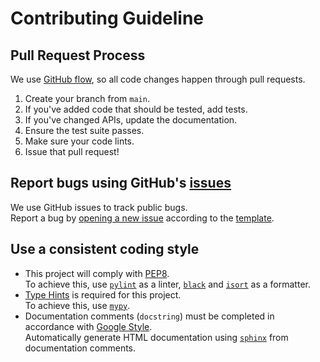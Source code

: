 
# Contributing Guideline


## Pull Request Process

We use [GitHub flow](https://guides.github.com/introduction/flow/index.html), so all code changes happen through pull requests.

  1. Create your branch from `main`.
  2. If you've added code that should be tested, add tests.
  3. If you've changed APIs, update the documentation.
  4. Ensure the test suite passes.
  5. Make sure your code lints.
  6. Issue that pull request!


## Report bugs using GitHub's [issues](https://github.com/tkhshtsh0917/patemplate/issues)

We use GitHub issues to track public bugs.<br>
Report a bug by [opening a new issue](https://github.com/tkhshtsh0917/patemplate/issues/new) according to the [template](./ISSUE_TEMPLATE).


## Use a consistent coding style

  * This project will comply with [PEP8](https://www.python.org/dev/peps/pep-0008/).<br>To achieve this, use [`pylint`](https://www.pylint.org/) as a linter, [`black`](https://black.readthedocs.io/en/stable/) and [`isort`](https://pycqa.github.io/isort/) as a formatter.
  * [Type Hints](https://docs.python.org/3/library/typing.html) is required for this project.<br>To achieve this, use [`mypy`](http://mypy-lang.org/).
  * Documentation comments (`docstring`) must be completed in accordance with [Google Style](https://github.com/google/styleguide/blob/gh-pages/pyguide.md).<br>Automatically generate HTML documentation using [`sphinx`](https://www.sphinx-doc.org/en/master/) from documentation comments.
